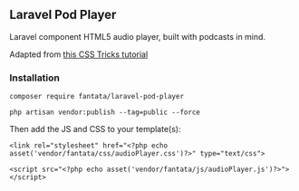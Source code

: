 ## Laravel Pod Player

Laravel component HTML5 audio player, built with podcasts in mind.

Adapted from [this CSS Tricks tutorial](https://css-tricks.com/lets-create-a-custom-audio-player/)

### Installation

`composer require fantata/laravel-pod-player`

`php artisan vendor:publish --tag=public --force`

Then add the JS and CSS to your template(s):

`<link rel="stylesheet" href="<?php echo asset('vendor/fantata/css/audioPlayer.css')?>" type="text/css">`

`<script src="<?php echo asset('vendor/fantata/js/audioPlayer.js')?>"></script>`